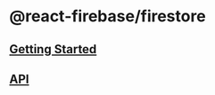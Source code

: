 # @react-firebase/firestore

## [Getting Started](https://react-firebase-js.com/docs/react-firestore-database/getting-started)

## [API](https://react-firebase-js.com/docs/react-firestore-database/api)
